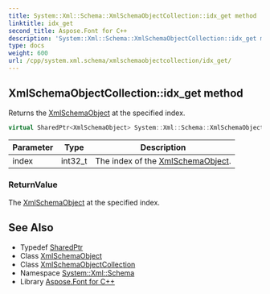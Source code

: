 ```yaml
---
title: System::Xml::Schema::XmlSchemaObjectCollection::idx_get method
linktitle: idx_get
second_title: Aspose.Font for C++
description: 'System::Xml::Schema::XmlSchemaObjectCollection::idx_get method. Returns the XmlSchemaObject at the specified index in C++.'
type: docs
weight: 600
url: /cpp/system.xml.schema/xmlschemaobjectcollection/idx_get/
---
```

## XmlSchemaObjectCollection::idx_get method


Returns the [XmlSchemaObject](../../xmlschemaobject/) at the specified index.

```cpp
virtual SharedPtr<XmlSchemaObject> System::Xml::Schema::XmlSchemaObjectCollection::idx_get(int32_t index)
```


| Parameter | Type | Description |
| --- | --- | --- |
| index | int32_t | The index of the [XmlSchemaObject](../../xmlschemaobject/). |

### ReturnValue

The [XmlSchemaObject](../../xmlschemaobject/) at the specified index.

## See Also

* Typedef [SharedPtr](../../../system/sharedptr/)
* Class [XmlSchemaObject](../../xmlschemaobject/)
* Class [XmlSchemaObjectCollection](../)
* Namespace [System::Xml::Schema](../../)
* Library [Aspose.Font for C++](../../../)
